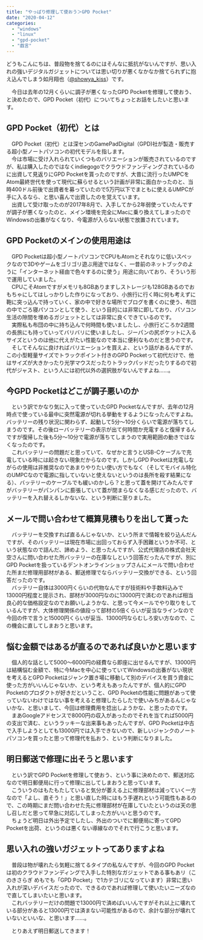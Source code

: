 ```yaml
---
title: "やっぱり修理して使おう＞GPD Pocket"
date: "2020-04-12"
categories: 
  - "windows"
  - "linux"
  - "gpd-pocket"
  - "戯言"
---
```


どうもこんにちは、普段物を捨てるのにはそんなに抵抗がないんですが、思い入れの強いデジタルガジェットについては思い切りが悪くなかなか捨てられずに抱え込んでしまう如月翔也（[@showya\_kiss](http://twitter.com/showya_kiss)）です。  
  
　今日は去年の12月くらいに調子が悪くなったGPD Pocketを修理して使おう、と決めたので、GPD Pocket（初代）についてちょっとお話をしたいと思います。  

## GPD Pocket（初代）とは

　GPD Pocket（初代）とは深センのGamePadDigital（GPD)社が製造・販売する超小型ノートパソコンの初代モデルを指します。  
　今は市場に受け入れられていくつものバリエーションが販売されているのですが、私は購入したのではなくindiegogoでクラウドファンディングされているのに出資して見返りにGPD Pocketを貰ったのですが、大昔に流行ったUMPCをAtom最終世代を使って現代に蘇らせるという計画が非常に面白かったのと、当時400ドル前後で出資者を募っていたので5万円以下でまともに使えるUMPCが手に入るなら、と思い喜んで出資したのを覚えています。  
　出資して受け取ったのが2017年8月で、入手してから2年弱使っていたんですが調子が悪くなったのと、メイン環境を完全にMacに乗り換えてしまったのでWindowsの出番がなくなり、今電源が入らない状態で放置されています。  

## GPD Pocketのメインの使用用途は

　GPD Pocketは超小型ノートパソコンでCPUもAtomとそれなりに低いスペックなので3Dやゲームをゴリゴリ遊ぶ用途ではなく、一昔前のネットブックのように「インターネット経由で色々するのに使う」用途に向いており、そういう形で運用していました。  
　CPUこそAtomですがメモリも8GBありますしストレージも128GBあるのでおもちゃにしてはしっかりした作りになっており、小旅行に行く時に何も考えずに鞄に突っ込んで持っていく、家の中で好きな場所でブログを書くのに使う、布団の中でごろ寝パソコンとして使う、という目的には非常に即しており、パソコン生活の隙間を埋めるガジェットとしては非常に良くできているのです。  
　実際私も布団の中に持ち込んで何時間も使いましたし、小旅行どころか2週間の長旅にも持っていってバリバリに使いましたし、ジーパンの尻ポケットに入るサイズというのは他に代えがたい性能なので本当に便利なものだと思うのです。  
　そしてそんなに良ければバリエーションを買えよ、という話があるんですが、この小型軽量サイズでトラックポイント付きのGPD Pocketって初代だけで、他はサイズが大きかったり光学マウスだったりトラックパッドだったりするので初代がジャスト、という人には初代以外の選択肢がないんですよね……。  

## 今GPD Pocketはどこが調子悪いのか

　という訳でかなり気に入って使っていたGPD Pocketなんですが、去年の12月時点で使っている最中に突然電源が切れる挙動をするようになったんですよね。バッテリーの残り状況に関わらず、起動して5分〜10分くらいで電源が落ちてしまうのです。その後ローバッテリーの表示が出て何時間か充電すると復帰するんですが復帰した後も5分〜10分で電源が落ちてしまうので実用範囲の動きではなくなったのです。  
　これバッテリーの問題だと思っていて、なぜかと言うとUSB-Cケーブルで充電している時には起きない現象だからなのです。しかしGPD Pocketは充電しながらの使用は非推奨なのであまりやりたい使い方でもなく（そしてモバイル特化のUMPCなので電源に指していないと使えないというのは長所を殺す結果になる）、バッテリーのケーブルでも緩いのかしら？と思って蓋を開けてみたんですがバッテリーがパンパンに膨張していて蓋が閉まらなくなる感じだったので、バッテリーを入れ替えるしかないな、という判断に至りました。  

## メールで問い合わせて概算見積もりを出して貰った

　バッテリーを交換すれば直るんじゃないか、という所まで情報を絞り込んだんですが、そのバッテリーは現在市場に出回っておらず入手困難というか不可、という状態なので詰んだ、諦めよう、と思ったんですが、公式代理店の株式会社天空さんに問い合わせた所バッテリーの在庫なしという回答だったんですが、別にGPD Pocketを扱っているデントオンラインショップさんにメールで問い合わせた所まだ修理用部材がある、郵送修理でならバッテリー交換ができる、という回答だったのです。  
　バッテリー自体は3000円くらいの代物なんですが技術料や手数料込みで13000円程度と提示され、部材が3000円なのに13000円で済むのであれば相当良心的な価格設定なのでお願いしようかな、と思って今メールでやり取りをしているんですが、大体修理関係の値段って部材の5倍くらいが妥当なラインなので今回の件で言うと15000円くらいが妥当、13000円ならむしろ安い方なので、この機会に直してしまおうと思います。  

## 悩む金額ではあるが直るのであれば良いかと思います

　個人的な話として5000〜6000円の経費なら即座に出せるんですが、13000円は結構悩む金額で、特に今Macを中心に使っていてWindowsの出番がない現状を考えるとGPD Pocketはジャンク置き場に移動して別のデバイスを買う資金に使った方がいいんじゃないか、という考えもあったんですが、個人的にGPD Pocketのプロダクトが好きだということ、GPD Pocketの性能に問題があって使っていないわけではない事を考えると修理したらしたで使いみちがあるんじゃないかな、と思いまして、今回は修理費用を捻出しようかな、と思ったのです。  
　まあGoogleアドセンスで8000円の収入があったのでそれを当てれば5000円の支出で済む、というラッキーな出来事もあったんですが、GPD Pocketは中古で入手しようとしても13000円では入手できないので、新しいジャンクのノートパソコンを買ったと思って修理代を払おう、という判断になりました。  

## 明日郵送で修理に出そうと思います

　という訳でGPD Pocketを修理して使おう、という事に決めたので、郵送対応なので明日郵便局に行って修理に出してしまおうと思っています。  
　こういうのはもたもたしていると気分が萎える上に修理部材は減っていく一方なので「よし、直そう！」と思い直した時にはもう手遅れという可能性もあるので、この時期にまだ問い合わせた先に修理部材が在庫していたというのは天の思し召しだと思って早急に対応してしまった方がいいと思うのです。  
　ちょうど明日は外出予定でしたし、外出のついでに郵便局に寄ってGPD Pocketを出荷、というのは悪くない導線なのでそれで行こうと思います。  

## 思い入れの強いガジェットってありますよね

　普段は物が壊れたら気軽に捨てるタイプの私なんですが、今回のGPD Pocketは初のクラウドファンディングで入手した特別なガジェットである事もあリ（このきさらぎ めもでも「GPD Pocket」で1カテゴリになっています）非常に思い入れが深いデバイスだったので、できるのであれば修理して使いたいニーズなので直してしまいたいと思います。  
　これバッテリーだけの問題で13000円で済めばいいんですがそれ以上に壊れている部分があると13000円では済まない可能性があるので、余計な部分が壊れていないといいな、と思います……。  
  
　とりあえず明日郵送してきます！
